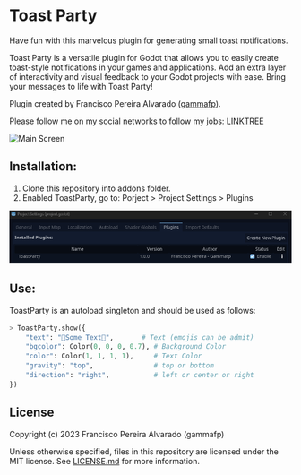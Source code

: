 # Toast Party

Have fun with this marvelous plugin for generating small toast notifications.

Toast Party is a versatile plugin for Godot that allows you to easily create toast-style notifications in your games and applications. Add an extra layer of interactivity and visual feedback to your Godot projects with ease. Bring your messages to life with Toast Party!

Plugin created by Francisco Pereira Alvarado ([gammafp](https://twitter.com/gammafp)).

Please follow me on my social networks to follow my jobs: [LINKTREE](https://linktr.ee/gammafp)

![Main Screen](no-copy-imgs/example.gif)


## Installation:
1. Clone this repository into addons folder.
2. Enabled ToastParty, go to: Porject > Project Settings > Plugins

![Drag Racing](no-copy-imgs/toast-party-install.png)

## Use:
ToastParty is an autoload singleton and should be used as follows:

```python 
> ToastParty.show({
    "text": "🥑Some Text🥑",       # Text (emojis can be admit)
    "bgcolor": Color(0, 0, 0, 0.7), # Background Color
    "color": Color(1, 1, 1, 1),     # Text Color
    "gravity": "top",               # top or bottom
    "direction": "right",           # left or center or right
})
```

## License
Copyright (c) 2023 Francisco Pereira Alvarado (gammafp)

Unless otherwise specified, files in this repository are licensed under the MIT license. See [LICENSE.md](LICENSE.md) for more information.